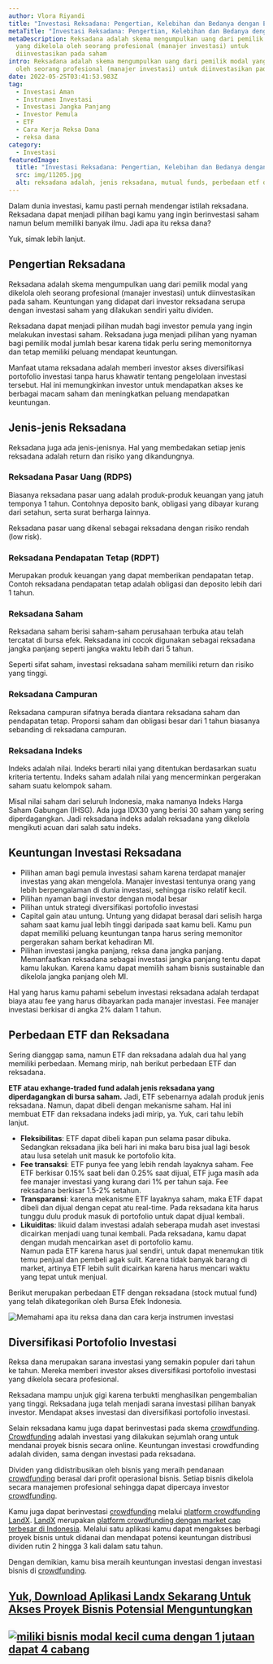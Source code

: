 ```yaml
---
author: Vlora Riyandi
title: "Investasi Reksadana: Pengertian, Kelebihan dan Bedanya dengan ETF"
metaTitle: "Investasi Reksadana: Pengertian, Kelebihan dan Bedanya dengan ETF"
metaDescription: Reksadana adalah skema mengumpulkan uang dari pemilik modal
  yang dikelola oleh seorang profesional (manajer investasi) untuk
  diinvestasikan pada saham
intro: Reksadana adalah skema mengumpulkan uang dari pemilik modal yang dikelola
  oleh seorang profesional (manajer investasi) untuk diinvestasikan pada saham
date: 2022-05-25T03:41:53.983Z
tag:
  - Investasi Aman
  - Instrumen Investasi
  - Investasi Jangka Panjang
  - Investor Pemula
  - ETF
  - Cara Kerja Reksa Dana
  - reksa dana
category:
  - Investasi
featuredImage:
  title: "Investasi Reksadana: Pengertian, Kelebihan dan Bedanya dengan ETF"
  src: img/11205.jpg
  alt: reksadana adalah, jenis reksadana, mutual funds, perbedaan etf dan reksadana
---
```

Dalam dunia investasi, kamu pasti pernah mendengar istilah reksadana. Reksadana dapat menjadi pilihan bagi kamu yang ingin berinvestasi saham namun belum memiliki banyak ilmu. Jadi apa itu reksa dana?

Yuk, simak lebih lanjut.

## Pengertian Reksadana

Reksadana adalah skema mengumpulkan uang dari pemilik modal yang dikelola oleh seorang profesional (manajer investasi) untuk diinvestasikan pada saham. Keuntungan yang didapat dari investor reksadana serupa dengan investasi saham yang dilakukan sendiri yaitu dividen.

Reksadana dapat menjadi pilihan mudah bagi investor pemula yang ingin melakukan investasi saham. Reksadana juga menjadi pilihan yang nyaman bagi pemilik modal jumlah besar karena tidak perlu sering memonitornya dan tetap memiliki peluang mendapat keuntungan.

Manfaat utama reksadana adalah memberi investor akses diversifikasi portofolio investasi tanpa harus khawatir tentang pengelolaan investasi tersebut. Hal ini memungkinkan investor untuk mendapatkan akses ke berbagai macam saham dan meningkatkan peluang mendapatkan keuntungan.

## Jenis-jenis Reksadana

Reksadana juga ada jenis-jenisnya. Hal yang membedakan setiap jenis reksadana adalah return dan risiko yang dikandungnya.

### Reksadana Pasar Uang (RDPS)

Biasanya reksadana pasar uang adalah produk-produk keuangan yang jatuh temponya 1 tahun. Contohnya deposito bank, obligasi yang dibayar kurang dari setahun, serta surat berharga lainnya.

Reksadana pasar uang dikenal sebagai reksadana dengan risiko rendah (low risk).

### Reksadana Pendapatan Tetap (RDPT)

Merupakan produk keuangan yang dapat memberikan pendapatan tetap. Contoh reksadana pendapatan tetap adalah obligasi dan deposito lebih dari 1 tahun. 

### Reksadana Saham

Reksadana saham berisi saham-saham perusahaan terbuka atau telah tercatat di bursa efek. Reksadana ini cocok digunakan sebagai reksadana jangka panjang seperti jangka waktu lebih dari 5 tahun.

Seperti sifat saham, investasi reksadana saham memiliki return dan risiko yang tinggi. 

### Reksadana Campuran

Reksadana campuran sifatnya berada diantara reksadana saham dan pendapatan tetap. Proporsi saham dan obligasi besar dari 1 tahun biasanya sebanding di reksadana campuran.

### Reksadana Indeks

Indeks adalah nilai. Indeks berarti nilai yang ditentukan berdasarkan suatu kriteria tertentu. Indeks saham adalah nilai yang mencerminkan pergerakan saham suatu kelompok saham.

Misal nilai saham dari seluruh Indonesia, maka namanya Indeks Harga Saham Gabungan (IHSG). Ada juga IDX30 yang berisi 30 saham yang sering diperdagangkan. Jadi reksadana indeks adalah reksadana yang dikelola mengikuti acuan dari salah satu indeks.

## Keuntungan Investasi Reksadana

* Pilihan aman bagi pemula investasi saham karena terdapat manajer investas yang akan mengelola. Manajer investasi tentunya orang yang lebih berpengalaman di dunia investasi, sehingga risiko relatif kecil.
* Pilihan nyaman bagi investor dengan modal besar 
* Pilihan untuk strategi diversifikasi portofolio investasi
* Capital gain atau untung. Untung yang didapat berasal dari selisih harga saham saat kamu jual lebih tinggi daripada saat kamu beli. Kamu pun dapat memiliki peluang keuntungan tanpa harus sering memonitor pergerakan saham berkat kehadiran MI.
* Pilihan investasi jangka panjang, reksa dana jangka panjang. Memanfaatkan reksadana sebagai investasi jangka panjang tentu dapat kamu lakukan. Karena kamu dapat memilih saham bisnis sustainable dan dikelola jangka panjang oleh MI.

Hal yang harus kamu pahami sebelum investasi reksadana adalah terdapat biaya atau fee yang harus dibayarkan pada manajer investasi. Fee manajer investasi berkisar di angka 2% dalam 1 tahun.

## Perbedaan ETF dan Reksadana

Sering dianggap sama, namun ETF dan reksadana adalah dua hal yang memiliki perbedaan. Memang mirip, nah berikut perbedaan ETF dan reksadana.

**ETF atau exhange-traded fund adalah jenis reksadana yang diperdagangkan di bursa saham.** Jadi, ETF sebenarnya adalah produk jenis reksadana. Namun, dapat dibeli dengan mekanisme saham. Hal ini membuat ETF dan reksadana indeks jadi mirip, ya. Yuk, cari tahu lebih lanjut.

* **Fleksibilitas**: ETF dapat dibeli kapan pun selama pasar dibuka. Sedangkan reksadana jika beli hari ini maka baru bisa jual lagi besok atau lusa setelah unit masuk ke portofolio kita.
* **Fee transaksi**: ETF punya fee yang lebih rendah layaknya saham. Fee ETF berkisar 0.15% saat beli dan 0.25% saat dijual, ETF juga masih ada fee manajer investasi yang kurang dari 1% per tahun saja. Fee reksadana berkisar 1.5-2% setahun.
* **Transparansi**: karena mekanisme ETF layaknya saham, maka ETF dapat dibeli dan dijual dengan cepat atu real-time. Pada reksadana kita harus tunggu dulu produk masuk di portofolio untuk dapat dijual kembali. 
* **Likuiditas**: likuid dalam investasi adalah seberapa mudah aset investasi dicairkan menjadi uang tunai kembali. Pada reksadana, kamu dapat dengan mudah mencairkan aset di portofolio kamu.\
  Namun pada ETF karena harus jual sendiri, untuk dapat menemukan titik temu penjual dan pembeli agak sulit. Karena tidak banyak barang di market, artinya ETF lebih sulit dicairkan karena harus mencari waktu yang tepat untuk menjual.

Berikut merupakan perbedaan ETF dengan reksadana (stock mutual fund) yang telah dikategorikan oleh Bursa Efek Indonesia.

![Memahami apa itu reksa dana dan cara kerja instrumen investasi ](https://lh4.googleusercontent.com/VnAyC3RND6CZ3S2NdceSRqj0vohfdOPD6zCj9wuPK2yvlYLSvbh01uygyq8bT3ynTzSLECiYqD9eikQxhOLQOTeyEf79tMbxFDDYxEzhX0A2phKTsIkMmEM1feXPn5vZL5BmXAa76x_IRaHnxQ "Yuk simak perbedaan antara reksa dan dan ETF")

## Diversifikasi Portofolio Investasi

Reksa dana merupakan sarana investasi yang semakin populer dari tahun ke tahun. Mereka memberi investor akses diversifikasi portofolio investasi yang dikelola secara profesional. 

Reksadana mampu unjuk gigi karena terbukti menghasilkan pengembalian yang tinggi. Reksadana juga telah menjadi sarana investasi pilihan banyak investor. Mendapat akses investasi dan diversifikasi portofolio investasi.

Selain reksadana kamu juga dapat berinvestasi pada skema [crowdfunding](https://landx.id/). [Crowdfunding](https://landx.id/) adalah investasi yang dilakukan sejumlah orang untuk mendanai proyek bisnis secara online. Keuntungan investasi crowdfunding adalah dividen, sama dengan investasi pada reksadana.

Dividen yang didistribusikan oleh bisnis yang meraih pendanaan [crowdfunding](https://landx.id/) berasal dari profit operasional bisnis. Setiap bisnis dikelola secara manajemen profesional sehingga dapat dipercaya investor [crowdfunding](https://landx.id/).

Kamu juga dapat berinvestasi [crowdfunding](https://landx.id/) melalui [platform crowdfunding LandX](https://landx.id/). [LandX](https://landx.id/) merupakan [platform crowdfunding dengan market cap terbesar di Indonesia](https://landx.id/). Melalui satu aplikasi kamu dapat mengakses berbagi proyek bisnis untuk didanai dan mendapat potensi keuntungan distribusi dividen rutin 2 hingga 3 kali dalam satu tahun.

Dengan demikian, kamu bisa meraih keuntungan investasi dengan investasi bisnis di [crowdfunding](https://landx.id/).

## [Yuk, Download Aplikasi Landx Sekarang Untuk Akses Proyek Bisnis Potensial Menguntungkan](https://app.landx.id/?utm_source=Organic+Page&utm_medium=Content+Blog&utm_campaign=BlogLandX&utm_id=Blog)

## [![miliki bisnis modal kecil cuma dengan 1 jutaan dapat 4 cabang ](https://accountgram-production.sfo2.cdn.digitaloceanspaces.com/landx_ghost/2021/11/jadi-owner-bisnis-hanya-1-jutaan-dengan-cuan-yang-sangat-menjanjikan.png)](https://app.landx.id/?utm_source=Organic+Page&utm_medium=Content+Blog&utm_campaign=BlogLandX&utm_id=Blog)